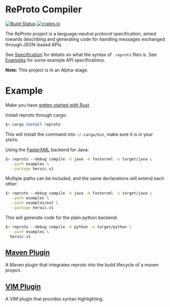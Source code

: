 # ReProto Compiler

[![Build Status](https://travis-ci.org/reproto/reproto.svg?branch=master)](https://travis-ci.org/reproto/reproto)
[![crates.io](https://img.shields.io/crates/v/reproto.svg)](https://crates.io/crates/reproto)

The ReProto project is a language-neutral protocol specification, aimed towards describing and generating
code for handling messages exchanged through JSON-based APIs.

See [Specification][spec] for details on what the syntax of `.reproto` files is.
See [Examples][examples] for some example API specifications.

**Note:** This project is in an Alpha-stage.

[spec]: /doc/spec.md
[examples]: /examples

# Example

Make you have [gotten started with Rust][rust-get-started].

Install reproto through cargo:

```bash
$> cargo install reproto
```

This will install the command into `~/.cargo/bin`, make sure it is in your `$PATH`.

Using the [FasterXML][fasterxml] backend for Java:

```bash
$> reproto --debug compile -b java -m fasterxml -o target/java \
  --path examples \
  --package heroic.v1
```

Multiple paths can be included, and the same declarations will extend each other:

```bash
$> reproto --debug compile -b java -m fasterxml -o target/java \
  --path examples \
  --path examples/ext \
  --package heroic.v1
```

This will generate code for the plain python backend:

```bash
$> reproto --debug compile -b python -o target/python \
  --path examples \
  heroic.v1
```

[rust-get-started]: https://doc.rust-lang.org/book/getting-started.html
[fasterxml]: https://github.com/FasterXML/jackson-annotations

## [Maven Plugin][maven-plugin]

A Maven plugin that integrates reproto into the build lifecycle of a maven project.

[maven-plugin]: https://github.com/reproto/reproto-maven-plugin

## [VIM Plugin][vim]

A VIM plugin that provides syntax highlighting.

[vim]: https://github.com/reproto/reproto-vim
